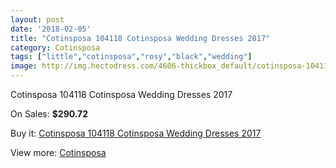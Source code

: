 ```yaml
---
layout: post
date: '2018-02-05'
title: "Cotinsposa 104118 Cotinsposa Wedding Dresses 2017"
category: Cotinsposa
tags: ["little","cotinsposa","rosy","black","wedding"]
image: http://img.hectodress.com/4606-thickbox_default/cotinsposa-104118-cotinsposa-wedding-dresses-2013.jpg
---
```

Cotinsposa 104118 Cotinsposa Wedding Dresses 2017

On Sales: **$290.72**
<a href="https://www.hectodress.com/cotinsposa/2332-cotinsposa-104118-cotinsposa-wedding-dresses-2013.html"><amp-img layout="responsive" width="600" height="600" src="//img.hectodress.com/4606-thickbox_default/cotinsposa-104118-cotinsposa-wedding-dresses-2013.jpg" alt="Cotinsposa 104118 Cotinsposa Wedding Dresses 2017 0" /></a>

Buy it: [Cotinsposa 104118 Cotinsposa Wedding Dresses 2017](https://www.hectodress.com/cotinsposa/2332-cotinsposa-104118-cotinsposa-wedding-dresses-2013.html "Cotinsposa 104118 Cotinsposa Wedding Dresses 2017")

View more: [Cotinsposa](https://www.hectodress.com/39-cotinsposa "Cotinsposa")
